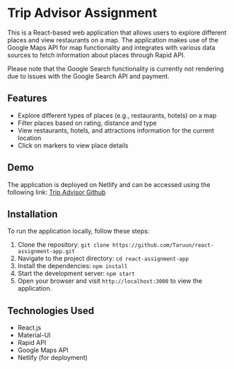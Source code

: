 # Trip Advisor Assignment

This is a React-based web application that allows users to explore different places and view restaurants on a map. The application makes use of the Google Maps API for map functionality and integrates with various data sources to fetch information about places through Rapid API.

Please note that the Google Search functionality is currently not rendering due to issues with the Google Search API and payment.

## Features

- Explore different types of places (e.g., restaurants, hotels) on a map
- Filter places based on rating, distance and type
- View restaurants, hotels, and attractions information for the current location
- Click on markers to view place details


## Demo

The application is deployed on Netlify and can be accessed using the following link: 
[Trip Advisor ](https://trip-advisor-app.netlify.app/)
[Github](https://github.com/Taruun/react-assignment-app)

## Installation

To run the application locally, follow these steps:

1. Clone the repository: `git clone https://github.com/Taruun/react-assignment-app.git`
2. Navigate to the project directory: `cd react-assignment-app`
3. Install the dependencies: `npm install`
4. Start the development server: `npm start`
5. Open your browser and visit `http://localhost:3000` to view the application.

## Technologies Used

- React.js
- Material-UI
- Rapid API
- Google Maps API
- Netlify (for deployment)

